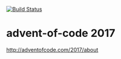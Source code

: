 [![Build Status](https://travis-ci.org/O4epegb/advent-of-code.svg?branch=master)](https://travis-ci.org/O4epegb/advent-of-code)

# advent-of-code 2017

http://adventofcode.com/2017/about
